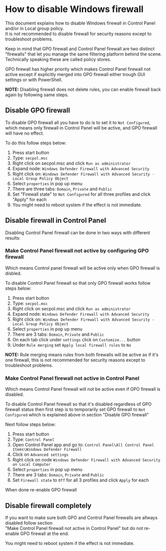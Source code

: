 
# How to disable Windows firewall

This document explains how to disable Windows firewall in Control Panel and/or in Local group policy.\
It is not recommended to disable firewall for security reasons except to troubleshoot problems.

Keep in mind that GPO firewall and Control Panel firewall are two distinct "firewalls" that let you
manage the same filtering platform behind the scene.\
Technically speaking these are called policy stores.

GPO firewall has higher priority which makes Control Panel firewall not active except if
explicitly merged into GPO firewall either trough GUI settings or with PowerShell.

**NOTE:** Disabling firewall does not delete rules, you can enable firewall back again by following
same steps.

## Disable GPO firewall

To disable GPO firewall all you have to do is to set it to `Not Configured`, which means only firewall
in Control Panel will be active, and GPO firewall will have no effect.

To do this follow steps below:

1. Press start button
2. Type: `secpol.msc`
3. Right click on secpol.msc and click `Run as administrator`
4. Expand node: `Windows Defender Firewall with Advanced Security`
5. Right click on: `Windows Defender Firewall with Advanced Security - Local Group Policy Object`
6. Select `properties` in pop up menu
7. There are three tabs: `Domain`, `Private` and `Public`
8. Set "Firewall state" to `Not Configured` for all three profiles and click "Apply" for each
9. You might need to reboot system if the effect is not immediate.

## Disable firewall in Control Panel

Disabling Control Panel firewall can be done in two ways with different results:

### Make Control Panel firewall not active by configuring GPO firewall

Which means Control panel firewall will be active only when GPO firewall is disbled.

To disable Control Panel firewall so that only GPO firewall works follow steps below:

1. Press start button
2. Type: `secpol.msc`
3. Right click on secpol.msc and click `Run as administrator`
4. Expand node: `Windows Defender Firewall with Advanced Security`
5. Right click on: `Windows Defender Firewall with Advanced Security - Local Group Policy Object`
6. Select `properties` in pop up menu
7. There are 3 tabs: `Domain`, `Private` and `Public`
8. On each tab click under `settings` click on `Customize...` button
9. Under `Rule merging` set `Apply local firewall rules` to `No`

**NOTE:** Rule merging means rules from both firewalls will be active as if it's one firewall,
this is not recommended for security reasons except to troubleshoot problems.

### Make Control Panel firewall not active in Control Panel

Which means Control Panel firewall will not be active even if GPO firewall is disabled.

To disable Control Panel firewall so that it's disabled regardless of GPO firewall status then first
step is to temporarily set GPO firewall to `Not Configured` which is explained above in section
"Disable GPO firewall"

Next follow steps below:

1. Press start button
2. Type: `Control Panel`
3. Open Control Panel app and go to:
`Control Panel\All Control Panel Items\Windows Defender Firewall`
4. Click on `Advanced settings`
5. Right click on node `Windows Defender Firewall with Advanced Security on Local Computer`
6. Select `properties` in pop up menu
7. There are 3 tabs: `Domain`, `Private` and `Public`
8. Set `Firewall state` to `Off` for all 3 profiles and click `Apply` for each

When done re-enable GPO firewall

## Disable firewall completely

If you want to make sure both GPO and Control Panel firewalls are allways disabled follow section\
"Make Control Panel firewall not active in Control Panel" but do not re-enable GPO firewall at the end.

You might need to reboot system if the effect is not immediate.
